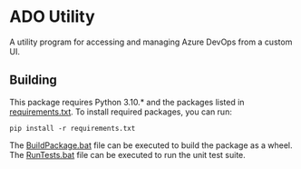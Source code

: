 
# ADO Utility

A utility program for accessing and managing Azure DevOps from a custom UI.

## Building

This package requires Python 3.10.* and the packages listed in [requirements.txt](requirements.txt). To install required packages, you can run:

    pip install -r requirements.txt

The [BuildPackage.bat](BuildPackage.bat) file can be executed to build the package as a wheel. The [RunTests.bat](RunTests.bat) file can be executed to run the unit test suite.
